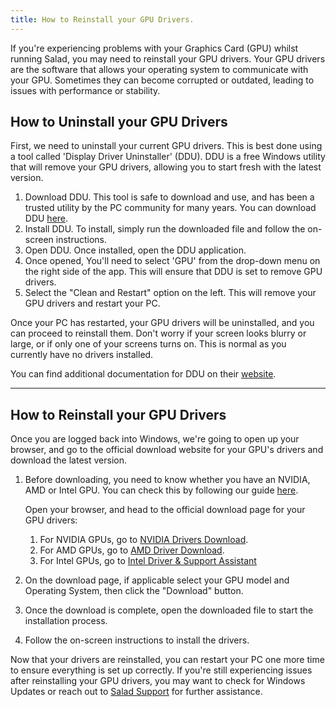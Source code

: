 ```yaml
---
title: How to Reinstall your GPU Drivers.
---
```


If you're experiencing problems with your Graphics Card (GPU) whilst running Salad, you may need to reinstall your GPU
drivers. Your GPU drivers are the software that allows your operating system to communicate with your GPU. Sometimes
they can become corrupted or outdated, leading to issues with performance or stability.

## How to Uninstall your GPU Drivers

First, we need to uninstall your current GPU drivers. This is best done using a tool called 'Display Driver Uninstaller'
(DDU). DDU is a free Windows utility that will remove your GPU drivers, allowing you to start fresh with the latest
version.

1. Download DDU. This tool is safe to download and use, and has been a trusted utility by the PC community for many
   years. You can download DDU [here](https://www.guru3d.com/download/display-driver-uninstaller-download).
2. Install DDU. To install, simply run the downloaded file and follow the on-screen instructions.
3. Open DDU. Once installed, open the DDU application.
4. Once opened, You'll need to select 'GPU' from the drop-down menu on the right side of the app. This will ensure that
   DDU is set to remove GPU drivers.
5. Select the "Clean and Restart" option on the left. This will remove your GPU drivers and restart your PC.

Once your PC has restarted, your GPU drivers will be uninstalled, and you can proceed to reinstall them. Don't worry if
your screen looks blurry or large, or if only one of your screens turns on. This is normal as you currently have no
drivers installed.

You can find additional documentation for DDU on their
[website](https://www.wagnardsoft.com/content/How-use-Display-Driver-Uninstaller-DDU-Guide-Tutorial).

---

## How to Reinstall your GPU Drivers

Once you are logged back into Windows, we're going to open up your browser, and go to the official download website for
your GPU's drivers and download the latest version.

1. Before downloading, you need to know whether you have an NVIDIA, AMD or Intel GPU. You can check this by following
   our guide [here](/docs/Guides/Your-PC/118-how-to-find-your-gpu-or-cpu).

   Open your browser, and head to the official download page for your GPU drivers:
   1. For NVIDIA GPUs, go to [NVIDIA Drivers Download](https://www.nvidia.com/Download/index.aspx).
   2. For AMD GPUs, go to [AMD Driver Download](https://www.amd.com/en/support/download/drivers.html).
   3. For Intel GPUs, go to
      [Intel Driver &amp; Support Assistant](https://www.intel.com/content/www/us/en/support/detect.html)

2. On the download page, if applicable select your GPU model and Operating System, then click the "Download" button.
3. Once the download is complete, open the downloaded file to start the installation process.
4. Follow the on-screen instructions to install the drivers.

Now that your drivers are reinstalled, you can restart your PC one more time to ensure everything is set up correctly.
If you're still experiencing issues after reinstalling your GPU drivers, you may want to check for Windows Updates or
reach out to [Salad Support](/docs/Guides/Your-PC/216-how-to-create-a-support-ticket) for further assistance.
